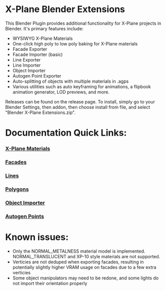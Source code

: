 # X-Plane Blender Extensions
This Blender Plugin provides additional functionality for X-Plane projects in Blender. It's primary features include:
- WYSIWYG X-Plane Materials
- One-click high poly to low poly baking for X-Plane materials
- Facade Exporter
- Facade Importer (basic)
- Line Exporter
- Line Importer
- Object Importer
- Autogen Point Exporter
- Auto-splitting of objects with multiple materials in .agps
- Various utilities such as auto keyframing for animations, a flipbook animation generator, LOD previews, and more.

Releases can be found on the release page. To install, simply go to your Blender Settings, then addon, then choose install from file, and select "Blender X-Plane Extensions.zip".

# Documentation Quick Links:

### [X-Plane Materials](https://github.com/Connor-Russell/Blender-X-Plane-Extensions/wiki/X%E2%80%90Plane-Materials)

### [Facades](https://github.com/Connor-Russell/Blender-X-Plane-Extensions/wiki/X%E2%80%90Plane-Facades)

### [Lines](https://github.com/Connor-Russell/Blender-X-Plane-Extensions/wiki/X%E2%80%90Plane-Line)

### [Polygons](https://github.com/Connor-Russell/Blender-X-Plane-Extensions/wiki/X%E2%80%90Plane-Polygons)

### [Object Importer](https://github.com/Connor-Russell/Blender-X-Plane-Extensions/wiki/X%E2%80%90Plane-Object-Importing)

### [Autogen Points](https://github.com/Connor-Russell/Blender-X-Plane-Extensions/wiki/X%E2%80%90Plane-Autogen-Points)

# Known issues:
- Only the NORMAL_METALNESS material model is implemented. NORMAL_TRANSLUCENT and XP-10 style materials are not supported.
- Verticies are not deduped when exporting facades, resulting in potentially slightly higher VRAM usage on facades due to a few extra verticies
- Some object manipulators may need to be redone, and some lights do not import their orientation properly
